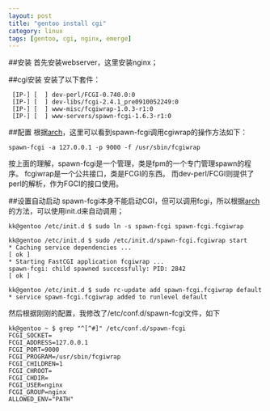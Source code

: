 ```yaml
---
layout: post
title: "gentoo install cgi"
category: linux
tags: [gentoo, cgi, nginx, emerge]
---
```


##安装
首先安装webserver，这里安装nginx；

##cgi安装
安装了以下套件：
```
 [IP-] [  ] dev-perl/FCGI-0.740.0:0
 [IP-] [  ] dev-libs/fcgi-2.4.1_pre0910052249:0
 [IP-] [  ] www-misc/fcgiwrap-1.0.3-r1:0
 [IP-] [  ] www-servers/spawn-fcgi-1.6.3-r1:0
```

##配置
根据[arch](https://wiki.archlinux.org/index.php/nginx)，这里可以看到spawn-fcgi调用cgiwrap的操作方法如下：
```
spawn-fcgi -a 127.0.0.1 -p 9000 -f /usr/sbin/fcgiwrap
```
按上面的理解，spawn-fcgi是一个管理，类是fpm的一个专门管理spawn的程序。
fcgiwrap是一个公共接口，类是FCGI的东西。
而dev-perl/FCGI则提供了perl的解析，作为FGCI的接口使用。

##设置自动启动
spawn-fcgi本身不能启动CGI，但可以调用fcgi，所以根据[arch](https://wiki.archlinux.org/index.php/nginx)的方法，可以使用init.d来自动调用；
```
kk@gentoo /etc/init.d $ sudo ln -s spawn-fcgi spawn-fcgi.fcgiwrap

kk@gentoo /etc/init.d $ sudo /etc/init.d/spawn-fcgi.fcgiwrap start
* Caching service dependencies ...                                     [ ok ]
* Starting FastCGI application fcgiwrap ...
spawn-fcgi: child spawned successfully: PID: 2842                      [ ok ]

kk@gentoo /etc/init.d $ sudo rc-update add spawn-fcgi.fcgiwrap default
* service spawn-fcgi.fcgiwrap added to runlevel default

```

然后根据刚刚的配置，我修改了/etc/conf.d/spawn-fcgi文件，如下
```
kk@gentoo ~ $ grep "^[^#]" /etc/conf.d/spawn-fcgi
FCGI_SOCKET=
FCGI_ADDRESS=127.0.0.1
FCGI_PORT=9000
FCGI_PROGRAM=/usr/sbin/fcgiwrap
FCGI_CHILDREN=1
FCGI_CHROOT=
FCGI_CHDIR=
FCGI_USER=nginx
FCGI_GROUP=nginx
ALLOWED_ENV="PATH"
```
